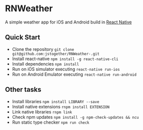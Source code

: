 # RNWeather

A simple weather app for iOS and Android build in [React Native](https://facebook.github.io/react-native/)

## Quick Start

* Clone the repository `git clone git@github.com:jstogether/RNWeather-.git`
* Install react-native `npm install -g react-native-cli`
* Install dependencies `npm install`
* Run on iOS simulator executing `react-native run-ios`
* Run on Android Emulator executing `react-native run-android`

## Other tasks

* Install libraries `npm install LIBRARY --save`
* Install native extensions `rnpm install EXTENSION`
* Link native libraries `rnpm link`
* Check npm updates `npm install -g npm-check-updates && ncu`
* Run static type checker `npm run check`
